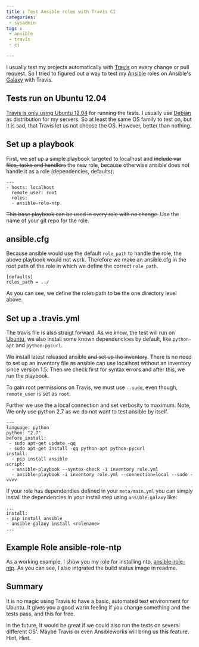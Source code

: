 ```yaml
---
title : Test Ansible roles with Travis CI
categories:
 - sysadmin
tags :
 - ansible
 - travis
 - ci

---
```

I usually test my projects automatically with [Travis](https://travis-ci.org) on every change or pull request. So I tried to figured out a way to test my [Ansible](http://www.ansibleworks.com/) roles on Ansible's [Galaxy](http://galaxy.ansibleworks.com) with Travis.

## Tests run on Ubuntu 12.04

[Travis is only using Ubuntu 12.04](http://about.travis-ci.org/docs/user/ci-environment/) for running the tests. I usually use [Debian](http://www.debian.org) as distribution for my servers. So at least the same OS family to test on, but it is sad, that Travis let us not choose the OS. However, better than nothing.

## Set up a playbook

First, we set up a simple playbook targeted to localhost and <del>include var files, tasks and handlers</del> the new role, because otherwise ansible does not handle it as a role (dependencies, defaults):

    ---
    - hosts: localhost
      remote_user: root
      roles:
      - ansible-role-ntp

<del>This base playbook can be used in every role with no change.</del> Use the name of your git repo for the role.

## ansible.cfg

Because ansible would use the default `role_path` to handle the role, the above playbook would not work. Therefore we make an ansible.cfg in the root path of the role in which we define the correct `role_path`.

    [defaults]
    roles_path = ../

As you can see, we define the roles path to be the one directory level above.

## Set up a .travis.yml

The travis file is also straigt forward. As we know, the test will run on [Ubuntu](http://www.ubuntu.com), we also install some known dependencices by default, like `python-apt` and `python-pycurl`.

We install latest released ansible <del>and set up the inventory</del>. There is no need to set up an inventory file as ansible can use localhost without an inventory since version 1.5. Then we check first for syntax errors and after this, we run the playbook.

To gain root permissions on Travis, we must use `--sudo`, even though, `remote_user` is set as `root`.

Further we use the a local connection and set verbosity to maximum. Note, We only use python 2.7 as we do not want to test ansible by itself.

    ---
    language: python
    python: "2.7"
    before_install:
     - sudo apt-get update -qq
     - sudo apt-get install -qq python-apt python-pycurl
    install:
      - pip install ansible
    script:
      - ansible-playbook --syntax-check -i inventory role.yml
      - ansible-playbook -i inventory role.yml --connection=local --sudo -vvvv


If your role has dependendies defined in your `meta/main.yml` you can simply install the dependencies in your install step using `ansible-galaxy` like:

    ...
    install:
    - pip install ansible
    - ansible-galaxy install <rolename>
    ...

## Example Role ansible-role-ntp

As a working example, I show you my role for installing ntp, [ansible-role-ntp](https://github.com/resmo/ansible-role-ntp). As you can see, I also intgrated the build status image in readme.

## Summary

It is no magic using Travis to have a basic, automated test environment for Ubuntu. It gives you a good warm feeling if you change something and the tests pass, and this for free. 

In the future, It would be great if we could also run the tests on several different OS'. Maybe Travis or even Ansibleworks will bring us this feature. Hint, Hint.
